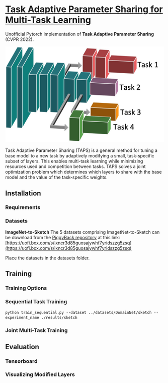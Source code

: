 # [Task Adaptive Parameter Sharing for Multi-Task Learning](https://arxiv.org/abs/2203.16708)

Unofficial Pytorch implementation of **Task Adaptive Parameter Sharing** (CVPR 2022). <br />


<p align="center">
<img src="./assets/teaser.jpg" width="512"/>
</p>

Task Adaptive Parameter Sharing (TAPS) is a general method for tuning a base model to a new task by adaptively modifying a small, task-specific subset of layers. This enables multi-task learning while minimizing resources used and competition between tasks. TAPS solves a joint optimization problem which determines which layers to share with the base model and the value of the task-specific weights.


## Installation

### Requirements

### Datasets

**ImageNet-to-Sketch**
The 5 datasets comprising ImagetNet-to-Sketch can be download from the [PiggyBack repository](https://github.com/arunmallya/piggyback) at this link: [https://uofi.box.com/s/ixncr3d85guosajywhf7yridszzg5zsq](https://uofi.box.com/s/ixncr3d85guosajywhf7yridszzg5zsq)

Place the datasets in the datasets folder.

## Training

### Training Options

### Sequential Task Training
```
python train_sequential.py --dataset ../datasets/DomainNet/sketch --experiment_name ./results/sketch
```



### Joint Multi-Task Training


## Evaluation

### Tensorboard

### Visualizing Modified Layers
